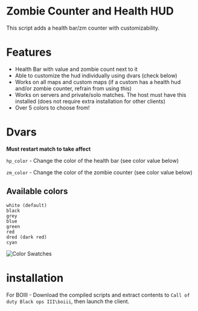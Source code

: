# Zombie Counter and Health HUD
This script adds a health bar/zm counter with customizability.

# Features
* Health Bar with value and zombie count next to it
* Able to customize the hud individually using dvars (check below)
* Works on all maps and custom maps (if a custom has a health hud and/or zombie counter, refrain from using this)
* Works on servers and private/solo matches. The host must have this installed (does not require extra installation for other clients)
* Over 5 colors to choose from!

# Dvars

**Must restart match to take affect**

`hp_color` - Change the color of the health bar (see color value below)

`zm_color` - Change the color of the zombie counter (see color value below)

## Available colors
```
white (default)
black
grey
blue
green
red
dred (dark red)
cyan
```

![Color Swatches](https://cdn.discordapp.com/attachments/1073741846028754954/1096235389536174211/hud_colors.png)

# installation
For BOIII - Download the compiled scripts and extract contents to `Call of duty Black ops III\boiii`, then launch the client.
